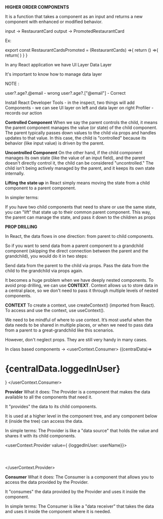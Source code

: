 **HIGHER ORDER COMPONENTS**

It is a function that takes a component as an input and returns a new component with enhanced or modified behavior.

input -> RestaurantCard
output -> PromotedRestaurantCard

Ex:

export const RestaurantCardsPromoted = (RestaurantCards) =>{
    return () =>{
        return(
            <JSX>
        )
    }
}

In any React application we have 
UI Layer
Data Layer

It's important to know how to manage data layer

NOTE : 

user?.age?.@email - wrong
user?.age?.["@email"] - Correct


Install React Developer Tools - in the inspect, two things will add
Components - we can see UI layer on left and data layer on right
Profiler - records our action


**Controlled Component** When we say the parent controls the child, it means the parent component manages the value (or state) of the child component. The parent typically passes down values to the child via props and handles updates to that value. In this case, the child is "controlled" because its behavior (like input value) is driven by the parent.

**Uncontrolled Component** On the other hand, if the child component manages its own state (like the value of an input field), and the parent doesn't directly control it, the child can be considered "uncontrolled." The child isn't being actively managed by the parent, and it keeps its own state internally.

**Lifting the state up** in React simply means moving the state from a child component to a parent component.

In simpler terms:

If you have two child components that need to share or use the same state, you can "lift" that state up to their common parent component. This way, the parent can manage the state, and pass it down to the children as props

**PROP DRILLING**

In React, the data flows in one direction: from parent to child components.

So if you want to send data from a parent component to a grandchild component (skipping the direct connection between the parent and the grandchild), you would do it in two steps:

Send data from the parent to the child via props.
Pass the data from the child to the grandchild via props again.

It becomes a huge problem when we have deeply nested components. To avoid prop drilling, we can use **CONTEXT**. Context allows us to store data in a central place, so we don't need to pass it through multiple levels of nested components.

**CONTEXT**
To create a context, use createContext() (imported from React).
To access and use the context, use useContext().

We need to be mindful of where to use context. It’s most useful when the data needs to be shared in multiple places, or when we need to pass data from a parent to a great-grandchild like this scenarios.

However, don't neglect props. They are still very handy in many cases.

In class based components ->
<userContext.Consumer>
    {(centralData)=> <h1 className="font-bold">{centralData.loggedInUser}</h1>}
</userContext.Consumer>


**Provider**
What it does: The Provider is a component that makes the data available to all the components that need it.

It "provides" the data to its child components.

It is used at a higher level in the component tree, and any component below it (inside the tree) can access the data.

In simple terms: The Provider is like a "data source" that holds the value and shares it with its child components.

<userContext.Provider value={ {loggedInUser: userName}}>
    <div>
        <Header />
        <Outlet />
    </div>
</userContext.Provider>

**Consumer**
What it does: The Consumer is a component that allows you to access the data provided by the Provider.

It "consumes" the data provided by the Provider and uses it inside the component.

In simple terms: The Consumer is like a "data receiver" that takes the data and uses it inside the component where it is needed.



